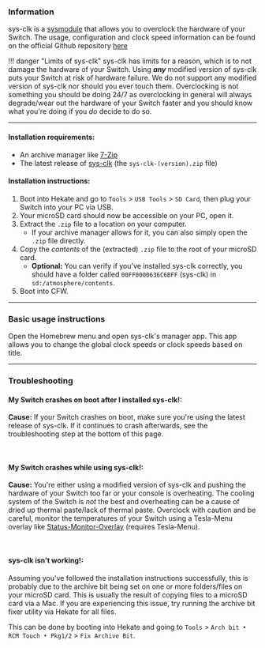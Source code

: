 ### **Information**

sys-clk is a [sysmodule](index.md#terminologies) that allows you to overclock the hardware of your Switch. The usage, configuration and clock speed information can be found on the official Github repository [here](https://github.com/retronx-team/sys-clk)

!!! danger "Limits of sys-clk"
    sys-clk has limits for a reason, which is to not damage the hardware of your Switch. Using ***any*** modified version of sys-clk puts your Switch at risk of hardware failure. We do not support any modified version of sys-clk nor should you ever touch them. Overclocking is not something you should be doing 24/7 as overclocking in general will always degrade/wear out the hardware of your Switch faster and you should know what you're doing if you *do* decide to do so.

-----

#### Installation requirements:
- An archive manager like [7-Zip](https://www.7-zip.org/)
- The latest release of [sys-clk](https://github.com/retronx-team/sys-clk/releases) (the `sys-clk-(version).zip` file)

#### Installation instructions:
1. Boot into Hekate and go to `Tools` > `USB Tools` > `SD Card`, then plug your Switch into your PC via USB.
2. Your microSD card should now be accessible on your PC, open it.
3. Extract the `.zip` file to a location on your computer.
    - If your archive manager allows for it, you can also simply open the `.zip` file directly.
4. Copy the *contents* of the (extracted) `.zip` file to the root of your microSD card.
    - **Optional:** You can verify if you've installed sys-clk correctly, you should have a folder called `00FF0000636C6BFF` (sys-clk) in `sd:/atmosphere/contents`.
5. Boot into CFW.

-----

### **Basic usage instructions**

Open the Homebrew menu and open sys-clk's manager app. This app allows you to change the global clock speeds or clock speeds based on title.

-----

### **Troubleshooting**
#### **My Switch crashes on boot after I installed sys-clk!:**

**Cause:** If your Switch crashes on boot, make sure you're using the latest release of sys-clk. If it continues to crash afterwards, see the troubleshooting step at the bottom of this page.

&nbsp;

#### **My Switch crashes while using sys-clk!:**

**Cause:** You're either using a modified version of sys-clk and pushing the hardware of your Switch too far or your console is overheating. The cooling system of the Switch is *not* the best and overheating can be a cause of dried up thermal paste/lack of thermal paste. Overclock with caution and be careful, monitor the temperatures of your Switch using a Tesla-Menu overlay like [Status-Monitor-Overlay](https://github.com/masagrator/Status-Monitor-Overlay) (requires Tesla-Menu).

&nbsp;

#### **sys-clk isn't working!:**

Assuming you've followed the installation instructions successfully, this is probably due to the archive bit being set on one or more folders/files on your microSD card. This is usually the result of copying files to a microSD card via a Mac. If you are experiencing this issue, try running the archive bit fixer utility via Hekate for all files.

This can be done by booting into Hekate and going to `Tools` > `Arch bit • RCM Touch • Pkg1/2` > `Fix Archive Bit`.
